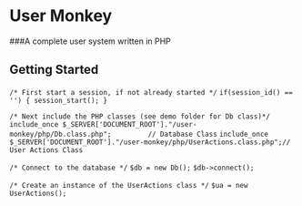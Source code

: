 User Monkey
==========

###A complete user system written in PHP

Getting Started
---------------


`/* First start a session, if not already started */`
`if(session_id() == '') { session_start(); } `

`/* Next include the PHP classes (see demo folder for Db class)*/`
`include_once $_SERVER['DOCUMENT_ROOT']."/user-monkey/php/Db.class.php";         // Database Class`
`include_once $_SERVER['DOCUMENT_ROOT']."/user-monkey/php/UserActions.class.php";// User Actions Class`

`/* Connect to the database */`
`$db = new Db();`
`$db->connect();`

`/* Create an instance of the UserActions class */`
`$ua = new UserActions();`




